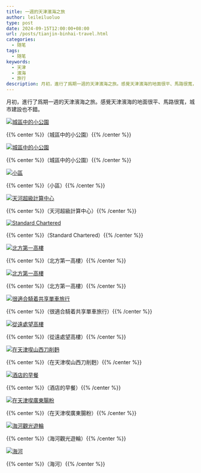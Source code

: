 ```yaml
---
title: 一週的天津濱海之旅
author: leileiluoluo
type: post
date: 2024-09-15T12:00:00+08:00
url: /posts/tianjin-binhai-travel.html
categories:
  - 随笔
tags:
  - 随笔
keywords:
  - 天津
  - 濱海
  - 旅行
description: 月初，進行了爲期一週的天津濱海之旅。感覺天津濱海的地面很平、馬路很寬，城市建設也不錯。
---
```


月初，進行了爲期一週的天津濱海之旅。感覺天津濱海的地面很平、馬路很寬，城市建設也不錯。

<!--more-->

[![城區中的小公園](https://leileiluoluo.github.io/static/images/uploads/2024/09/tianjin-binhai-travel-1.jpg)](https://github.com/leileiluoluo/blog-images/blob/main/2024/tianjin-binhai-travel-1.jpg)

{{% center %}}（城區中的小公園）{{% /center %}}

[![城區中的小公園](https://leileiluoluo.github.io/static/images/uploads/2024/09/tianjin-binhai-travel-2.jpg)](https://github.com/leileiluoluo/blog-images/blob/main/2024/tianjin-binhai-travel-2.jpg)

{{% center %}}（城區中的小公園）{{% /center %}}

[![小區](https://leileiluoluo.github.io/static/images/uploads/2024/09/tianjin-binhai-travel-3.jpg)](https://github.com/leileiluoluo/blog-images/blob/main/2024/tianjin-binhai-travel-3.jpg)

{{% center %}}（小區）{{% /center %}}

[![天河超級計算中心](https://leileiluoluo.github.io/static/images/uploads/2024/09/tianjin-binhai-travel-4.jpg)](https://github.com/leileiluoluo/blog-images/blob/main/2024/tianjin-binhai-travel-4.jpg)

{{% center %}}（天河超級計算中心）{{% /center %}}

[![Standard Chartered](https://leileiluoluo.github.io/static/images/uploads/2024/09/tianjin-binhai-travel-5.jpg)](https://github.com/leileiluoluo/blog-images/blob/main/2024/tianjin-binhai-travel-5.jpg)

{{% center %}}（Standard Chartered）{{% /center %}}

[![北方第一高樓](https://leileiluoluo.github.io/static/images/uploads/2024/09/tianjin-binhai-travel-6.jpg)](https://github.com/leileiluoluo/blog-images/blob/main/2024/tianjin-binhai-travel-6.jpg)

{{% center %}}（北方第一高樓）{{% /center %}}

[![北方第一高樓](https://leileiluoluo.github.io/static/images/uploads/2024/09/tianjin-binhai-travel-7.jpg)](https://github.com/leileiluoluo/blog-images/blob/main/2024/tianjin-binhai-travel-7.jpg)

{{% center %}}（北方第一高樓）{{% /center %}}

[![很適合騎着共享單車旅行](https://leileiluoluo.github.io/static/images/uploads/2024/09/tianjin-binhai-travel-8.jpg)](https://github.com/leileiluoluo/blog-images/blob/main/2024/tianjin-binhai-travel-8.jpg)

{{% center %}}（很適合騎着共享單車旅行）{{% /center %}}

[![從遠處望高樓](https://leileiluoluo.github.io/static/images/uploads/2024/09/tianjin-binhai-travel-9.jpg)](https://github.com/leileiluoluo/blog-images/blob/main/2024/tianjin-binhai-travel-9.jpg)

{{% center %}}（從遠處望高樓）{{% /center %}}

[![在天津喫山西刀削麪](https://leileiluoluo.github.io/static/images/uploads/2024/09/tianjin-binhai-travel-10.jpg)](https://github.com/leileiluoluo/blog-images/blob/main/2024/tianjin-binhai-travel-10.jpg)

{{% center %}}（在天津喫山西刀削麪）{{% /center %}}

[![酒店的早餐](https://leileiluoluo.github.io/static/images/uploads/2024/09/tianjin-binhai-travel-11.jpg)](https://github.com/leileiluoluo/blog-images/blob/main/2024/tianjin-binhai-travel-11.jpg)

{{% center %}}（酒店的早餐）{{% /center %}}

[![在天津喫廣東腸粉](https://leileiluoluo.github.io/static/images/uploads/2024/09/tianjin-binhai-travel-12.jpg)](https://github.com/leileiluoluo/blog-images/blob/main/2024/tianjin-binhai-travel-12.jpg)

{{% center %}}（在天津喫廣東腸粉）{{% /center %}}

[![海河觀光遊輪](https://leileiluoluo.github.io/static/images/uploads/2024/09/tianjin-binhai-travel-13.jpg)](https://github.com/leileiluoluo/blog-images/blob/main/2024/tianjin-binhai-travel-13.jpg)

{{% center %}}（海河觀光遊輪）{{% /center %}}

[![海河](https://leileiluoluo.github.io/static/images/uploads/2024/09/tianjin-binhai-travel-14.jpg)](https://github.com/leileiluoluo/blog-images/blob/main/2024/tianjin-binhai-travel-14.jpg)

{{% center %}}（海河）{{% /center %}}
